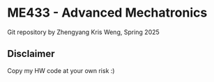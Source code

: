 # ME433 - Advanced Mechatronics
Git repository by Zhengyang Kris Weng, Spring 2025

## Disclaimer
Copy my HW code at your own risk :)